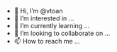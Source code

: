 - 👋 Hi, I’m @vtoan
- 👀 I’m interested in ...
- 🌱 I’m currently learning ...
- 💞️ I’m looking to collaborate on ...
- 📫 How to reach me ...

<!---
vtoan/vtoan is a ✨ special ✨ repository because its `README.md` (this file) appears on your GitHub profile.
You can click the Preview link to take a look at your changes.
--->
